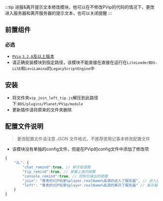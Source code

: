 :::tip
进服&离开提示文本修改模块，他可以在不修改PVip的代码的情况下，更改进入服务器和离开服务器的提示文本，也可以关闭提醒
:::

## 前置组件
### 必选
- [`PVip` `3.2.0`及以上版本](https://www.minebbs.com/resources/pvip-vip.4385)  
 - 请正确安装模块到指定路径，该模块不能直接在直接在运行在`LiteLoaderBDS-LLSE`和`LeviLamina`的`LegacyScriptEngine`中
 

## 安装
- 将文件夹`vip_join_left_tip.js`解压到此路径下:`BDS/plugins/Planet/PVip/module` 
 - 更新插件请将原来的文件夹删除 

## 配置文件说明 
> 更改配置文件请注意 JSON 文件格式，不推荐使用记事本修改配置文件  
- 该模块没有单独的config文件，但是在PVip的config文件中添加了修改项  
```js
{
    "JL": {
        "chat_remind":true, // 聊天框提醒
        "tip_remind":true, // 屏幕上放的提醒
        "console_remind":true, // 控制台输出的提醒
        "join": "尊贵的VIP玩家%player.realName%高调的进入了服务器", // 进入服务器的提示文本（可使用PAPI所有变量）
        "left": "尊贵的VIP玩家%player.realName%高调的离开了服务器" // 离开服务器的提示文本（可使用PAPI所有变量）
    }
}
```